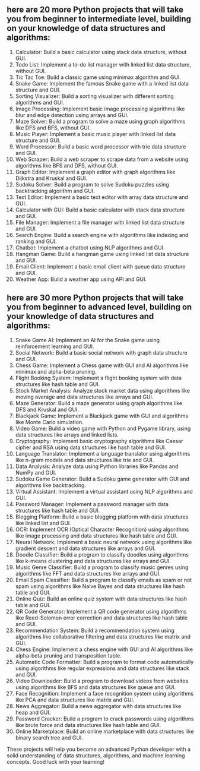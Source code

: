 ##  here are 20 more Python projects that will take you from beginner to intermediate level, building on your knowledge of data structures and algorithms:
1. Calculator: Build a basic calculator using stack data structure, without GUI.
2. Todo List: Implement a to-do list manager with linked list data structure, without GUI.
3. Tic Tac Toe: Build a classic game using minimax algorithm and GUI.
4. Snake Game: Implement the famous Snake game with a linked list data structure and GUI.
5. Sorting Visualizer: Build a sorting visualizer with different sorting algorithms and GUI.
6. Image Processing: Implement basic image processing algorithms like blur and edge detection using arrays and GUI.
7. Maze Solver: Build a program to solve a maze using graph algorithms like DFS and BFS, without GUI.
8. Music Player: Implement a basic music player with linked list data structure and GUI.
9. Word Processor: Build a basic word processor with trie data structure and GUI.
10. Web Scraper: Build a web scraper to scrape data from a website using algorithms like BFS and DFS, without GUI.
11. Graph Editor: Implement a graph editor with graph algorithms like Dijkstra and Kruskal and GUI.
12. Sudoku Solver: Build a program to solve Sudoku puzzles using backtracking algorithm and GUI.
13. Text Editor: Implement a basic text editor with array data structure and GUI.
14. Calculator with GUI: Build a basic calculator with stack data structure and GUI.
15. File Manager: Implement a file manager with linked list data structure and GUI.
16. Search Engine: Build a search engine with algorithms like indexing and ranking and GUI.
17. Chatbot: Implement a chatbot using NLP algorithms and GUI.
18. Hangman Game: Build a hangman game using linked list data structure and GUI.
19. Email Client: Implement a basic email client with queue data structure and GUI.
20. Weather App: Build a weather app using API and GUI.



## here are 30 more Python projects that will take you from beginner to advanced level, building on your knowledge of data structures and algorithms:

1. Snake Game AI: Implement an AI for the Snake game using reinforcement learning and GUI.
2. Social Network: Build a basic social network with graph data structure and GUI.
3. Chess Game: Implement a Chess game with GUI and AI algorithms like minimax and alpha-beta pruning.
4. Flight Booking System: Implement a flight booking system with data structures like hash table and GUI.
5. Stock Market Analysis: Analyze stock market data using algorithms like moving average and data structures like arrays and GUI.
6. Maze Generator: Build a maze generator using graph algorithms like DFS and Kruskal and GUI.
7. Blackjack Game: Implement a Blackjack game with GUI and algorithms like Monte Carlo simulation.
8. Video Game: Build a video game with Python and Pygame library, using data structures like arrays and linked lists.
9. Cryptography: Implement basic cryptography algorithms like Caesar cipher and RSA using data structures like hash table and GUI.
10. Language Translator: Implement a language translator using algorithms like n-gram models and data structures like trie and GUI.
11. Data Analysis: Analyze data using Python libraries like Pandas and NumPy and GUI.
12. Sudoku Game Generator: Build a Sudoku game generator with GUI and algorithms like backtracking.
13. Virtual Assistant: Implement a virtual assistant using NLP algorithms and GUI.
14. Password Manager: Implement a password manager with data structures like hash table and GUI.
15. Blogging Platform: Build a basic blogging platform with data structures like linked list and GUI.
16. OCR: Implement OCR (Optical Character Recognition) using algorithms like image processing and data structures like hash table and GUI.
17. Neural Network: Implement a basic neural network using algorithms like gradient descent and data structures like arrays and GUI.
18. Doodle Classifier: Build a program to classify doodles using algorithms like k-means clustering and data structures like arrays and GUI.
19. Music Genre Classifier: Build a program to classify music genres using algorithms like FFT and data structures like arrays and GUI.
20. Email Spam Classifier: Build a program to classify emails as spam or not spam using algorithms like Naive Bayes and data structures like hash table and GUI.
21. Online Quiz: Build an online quiz system with data structures like hash table and GUI.
22. QR Code Generator: Implement a QR code generator using algorithms like Reed-Solomon error correction and data structures like hash table and GUI.
23. Recommendation System: Build a recommendation system using algorithms like collaborative filtering and data structures like matrix and GUI.
24. Chess Engine: Implement a chess engine with GUI and AI algorithms like alpha-beta pruning and transposition table.
25. Automatic Code Formatter: Build a program to format code automatically using algorithms like regular expressions and data structures like stack and GUI.
26. Video Downloader: Build a program to download videos from websites using algorithms like BFS and data structures like queue and GUI.
27. Face Recognition: Implement a face recognition system using algorithms like PCA and data structures like matrix and GUI.
28. News Aggregator: Build a news aggregator with data structures like heap and GUI.
29. Password Cracker: Build a program to crack passwords using algorithms like brute force and data structures like hash table and GUI.
30. Online Marketplace: Build an online marketplace with data structures like binary search tree and GUI.

These projects will help you become an advanced Python developer with a solid understanding of data structures, algorithms, and machine learning concepts. Good luck with your learning!
